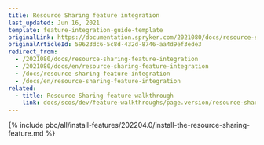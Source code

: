 ```yaml
---
title: Resource Sharing feature integration
last_updated: Jun 16, 2021
template: feature-integration-guide-template
originalLink: https://documentation.spryker.com/2021080/docs/resource-sharing-feature-integration
originalArticleId: 59623dc6-5c8d-432d-8746-aa4d9ef3ede3
redirect_from:
  - /2021080/docs/resource-sharing-feature-integration
  - /2021080/docs/en/resource-sharing-feature-integration
  - /docs/resource-sharing-feature-integration
  - /docs/en/resource-sharing-feature-integration
related:
  - title: Resource Sharing feature walkthrough
    link: docs/scos/dev/feature-walkthroughs/page.version/resource-sharing-feature-walkthrough.html
---
```


{% include pbc/all/install-features/202204.0/install-the-resource-sharing-feature.md %} <!-- To edit, see /_includes/pbc/all/install-features/202204.0/install-the-resource-sharing-feature.md -->
